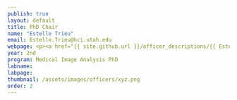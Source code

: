 ```yaml
---
publish: true
layout: default
title: PhD Chair
name: "Estelle Trieu"
email: Estelle.Trieu@hci.utah.edu
webpage: <p><a href="{{ site.github.url }}/officer_descriptions/{{ Estelle }}">More info</a></p>
year: 2nd
program: Medical Image Analysis PhD
labname: 
labpage:
thumbnail: /assets/images/officers/xyz.png
order: 2
---
```

